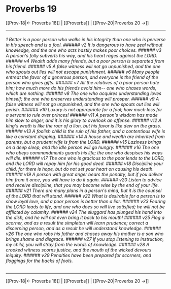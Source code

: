 # Proverbs 19

[[Prov-18|← Proverbs 18]] | [[Proverbs]] | [[Prov-20|Proverbs 20 →]]
***

###### 1 Better is a poor person who walks in his integrity than one who is perverse in his speech and is a fool. ###### v2 It is dangerous to have zeal without knowledge, and the one who acts hastily makes poor choices. ###### v3 A person's folly subverts his way, and his heart rages against the LORD. ###### v4 Wealth adds many friends, but a poor person is separated from his friend. ###### v5 A false witness will not go unpunished, and the one who spouts out lies will not escape punishment. ###### v6 Many people entreat the favor of a generous person, and everyone is the friend of the person who gives gifts. ###### v7 All the relatives of a poor person hate him; how much more do his friends avoid him-- one who chases words, which are nothing. ###### v8 The one who acquires understanding loves himself; the one who preserves understanding will prosper. ###### v9 A false witness will not go unpunished, and the one who spouts out lies will perish. ###### v10 Luxury is not appropriate for a fool; how much less for a servant to rule over princes! ###### v11 A person's wisdom has made him slow to anger, and it is his glory to overlook an offense. ###### v12 A king's wrath is like the roar of a lion, but his favor is like dew on the grass. ###### v13 A foolish child is the ruin of his father, and a contentious wife is like a constant dripping. ###### v14 A house and wealth are inherited from parents, but a prudent wife is from the LORD. ###### v15 Laziness brings on a deep sleep, and the idle person will go hungry. ###### v16 The one who obeys commandments guards his life; the one who despises his ways will die. ###### v17 The one who is gracious to the poor lends to the LORD, and the LORD will repay him for his good deed. ###### v18 Discipline your child, for there is hope, but do not set your heart on causing his death. ###### v19 A person with great anger bears the penalty, but if you deliver him from it once, you will have to do it again. ###### v20 Listen to advice and receive discipline, that you may become wise by the end of your life. ###### v21 There are many plans in a person's mind, but it is the counsel of the LORD that will stand. ###### v22 What is desirable for a person is to show loyal love, and a poor person is better than a liar. ###### v23 Fearing the LORD leads to life, and one who does so will live satisfied; he will not be afflicted by calamity. ###### v24 The sluggard has plunged his hand into the dish, and he will not even bring it back to his mouth! ###### v25 Flog a scorner, and as a result the simpleton will learn prudence; correct a discerning person, and as a result he will understand knowledge. ###### v26 The one who robs his father and chases away his mother is a son who brings shame and disgrace. ###### v27 If you stop listening to instruction, my child, you will stray from the words of knowledge. ###### v28 A crooked witness scorns justice, and the mouth of the wicked devours iniquity. ###### v29 Penalties have been prepared for scorners, and floggings for the backs of fools.

***
[[Prov-18|← Proverbs 18]] | [[Proverbs]] | [[Prov-20|Proverbs 20 →]]
